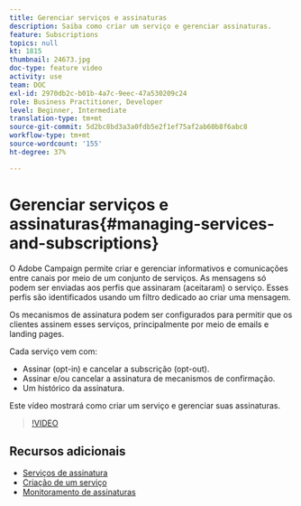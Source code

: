 ```yaml
---
title: Gerenciar serviços e assinaturas
description: Saiba como criar um serviço e gerenciar assinaturas.
feature: Subscriptions
topics: null
kt: 1815
thumbnail: 24673.jpg
doc-type: feature video
activity: use
team: DOC
exl-id: 2970db2c-b01b-4a7c-9eec-47a530209c24
role: Business Practitioner, Developer
level: Beginner, Intermediate
translation-type: tm+mt
source-git-commit: 5d2bc8bd3a3a0fdb5e2f1ef75af2ab60b8f6abc8
workflow-type: tm+mt
source-wordcount: '155'
ht-degree: 37%

---
```


# Gerenciar serviços e assinaturas{#managing-services-and-subscriptions}

O Adobe Campaign permite criar e gerenciar informativos e comunicações entre canais por meio de um conjunto de serviços. As mensagens só podem ser enviadas aos perfis que assinaram (aceitaram) o serviço. Esses perfis são identificados usando um filtro dedicado ao criar uma mensagem.

Os mecanismos de assinatura podem ser configurados para permitir que os clientes assinem esses serviços, principalmente por meio de emails e landing pages.

Cada serviço vem com:

* Assinar (opt-in) e cancelar a subscrição (opt-out).
* Assinar e/ou cancelar a assinatura de mecanismos de confirmação.
* Um histórico da assinatura.

Este vídeo mostrará como criar um serviço e gerenciar suas assinaturas.

>[!VIDEO](https://video.tv.adobe.com/v/24673?quality=12)

## Recursos adicionais

* [Serviços de assinatura](https://docs.adobe.com/content/help/en/campaign-standard/using/managing-processes-and-data/data-management-activities/subscription-services.html)
* [Criação de um serviço](https://docs.adobe.com/content/help/en/campaign-standard/using/profiles-and-audiences/managing-subscriptions/creating-a-service.html)
* [Monitoramento de assinaturas](https://docs.adobe.com/content/help/en/campaign-standard/using/profiles-and-audiences/managing-subscriptions/monitoring-subscriptions.html)
